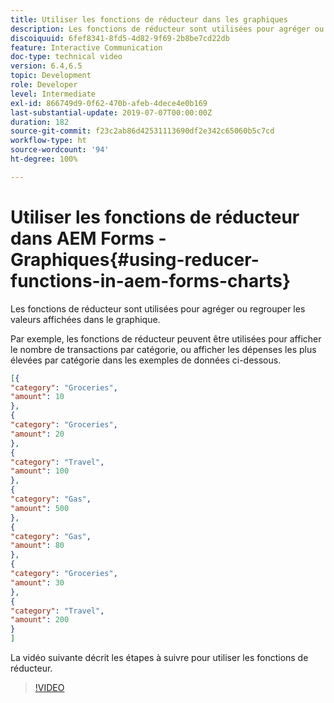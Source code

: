```yaml
---
title: Utiliser les fonctions de réducteur dans les graphiques
description: Les fonctions de réducteur sont utilisées pour agréger ou regrouper les valeurs affichées dans le graphique. La vidéo suivante décrit les étapes à suivre pour utiliser les fonctions de réducteur.
discoiquuid: 6fef8341-8fd5-4d82-9f69-2b8be7cd22db
feature: Interactive Communication
doc-type: technical video
version: 6.4,6.5
topic: Development
role: Developer
level: Intermediate
exl-id: 866749d9-0f62-470b-afeb-4dece4e0b169
last-substantial-update: 2019-07-07T00:00:00Z
duration: 182
source-git-commit: f23c2ab86d42531113690df2e342c65060b5c7cd
workflow-type: ht
source-wordcount: '94'
ht-degree: 100%

---
```


# Utiliser les fonctions de réducteur dans AEM Forms - Graphiques{#using-reducer-functions-in-aem-forms-charts}

Les fonctions de réducteur sont utilisées pour agréger ou regrouper les valeurs affichées dans le graphique.


Par exemple, les fonctions de réducteur peuvent être utilisées pour afficher le nombre de transactions par catégorie, ou afficher les dépenses les plus élevées par catégorie dans les exemples de données ci-dessous.

```json
[{
"category": "Groceries",
"amount": 10
},
{
"category": "Groceries",
"amount": 20
},
{
"category": "Travel",
"amount": 100
},
{
"category": "Gas",
"amount": 500
},
{
"category": "Gas",
"amount": 80
},
{
"category": "Groceries",
"amount": 30
},
{
"category": "Travel",
"amount": 200
}
]
```

La vidéo suivante décrit les étapes à suivre pour utiliser les fonctions de réducteur.

>[!VIDEO](https://video.tv.adobe.com/v/21368?quality=12&learn=on)
